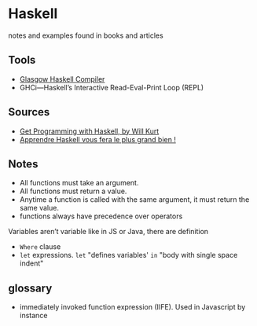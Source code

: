 # Haskell 

notes and examples found in books and articles


## Tools

* [Glasgow Haskell Compiler](https://downloads.haskell.org/~ghc/latest/docs/html/users_guide/index.html)
* GHCi—Haskell’s Interactive Read-Eval-Print Loop (REPL)

## Sources

* [Get Programming with Haskell, by Will Kurt](https://learning.oreilly.com/library/view/get-programming-with/9781617293764/kindle_split_009.html)
* [Apprendre Haskell vous fera le plus grand bien !](http://lyah.haskell.fr/chapitres)



## Notes 


* All functions must take an argument.
* All functions must return a value.
* Anytime a function is called with the same argument, it must return the same value.
* functions always have precedence over operators

Variables aren’t variable like in JS or Java, there are definition

* `Where` clause
* `let` expressions.   `let` "defines variables' `in` "body with single space indent"



## glossary

* immediately invoked function expression (IIFE). 
  Used in Javascript by instance 

